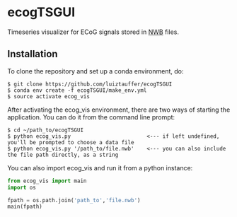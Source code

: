 # ecogTSGUI
Timeseries visualizer for ECoG signals stored in [NWB](https://neurodatawithoutborders.github.io/) files. 

## Installation
To clone the repository and set up a conda environment, do:
```
$ git clone https://github.com/luiztauffer/ecogTSGUI
$ conda env create -f ecogTSGUI/make_env.yml
$ source activate ecog_vis
```
After activating the ecog_vis environment, there are two ways of starting the application. You can do it from the command line prompt:
```
$ cd ~/path_to/ecogTSGUI
$ python ecog_vis.py                        <--- if left undefined, you'll be prompted to choose a data file 
$ python ecog_vis.py '/path_to/file.nwb'    <--- you can also include the file path directly, as a string
```

You can also import ecog_vis and run it from a python instance:
```python
from ecog_vis import main
import os

fpath = os.path.join('path_to','file.nwb')
main(fpath)
```
